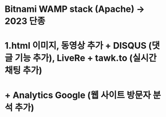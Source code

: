 # Bitnami WAMP stack (Apache) -> 2023 단종

# 1.html 이미지, 동영상 추가 + DISQUS (댓글 기능 추가), LiveRe + tawk.to (실시간 채팅 추가)
# + Analytics Google (웹 사이트 방문자 분석 추가)
